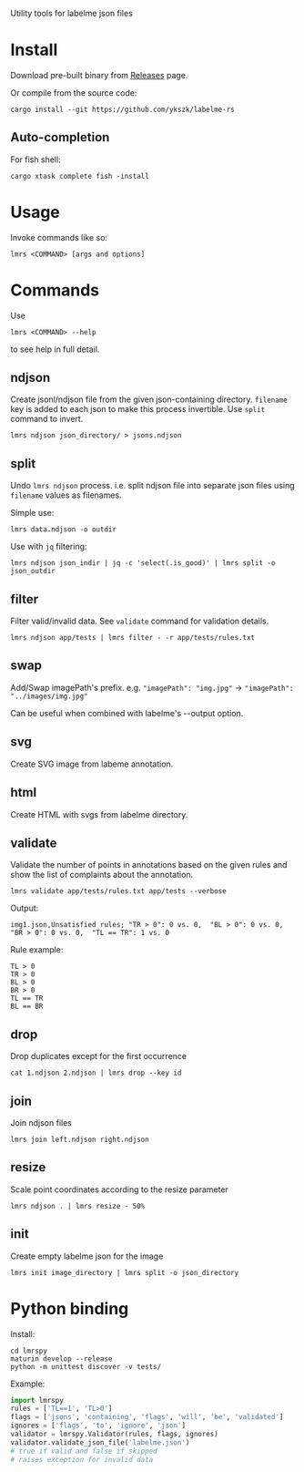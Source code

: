 Utility tools for labelme json files

# Install
Download pre-built binary from [Releases](https://github.com/ykszk/labelme-rs/releases) page.

Or compile from the source code:
```console
cargo install --git https://github.com/ykszk/labelme-rs
```

## Auto-completion
For fish shell:
```console
cargo xtask complete fish -install
```

# Usage

Invoke commands like so:
```console
lmrs <COMMAND> [args and options]
```

# Commands
Use
```console
lmrs <COMMAND> --help
```
to see help in full detail.

## ndjson
Create jsonl/ndjson file from the given json-containing directory.
`filename` key is added to each json to make this process invertible.
Use `split` command to invert.

```console
lmrs ndjson json_directory/ > jsons.ndjson
```

## split
Undo `lmrs ndjson` process.
i.e. split ndjson file into separate json files using `filename` values as filenames.

Simple use:
```console
lmrs data.ndjson -o outdir
```

Use with `jq` filtering:
```console
lmrs ndjson json_indir | jq -c 'select(.is_good)' | lmrs split -o json_outdir
```

## filter
Filter valid/invalid data. See `validate` command for validation details.

```console
lmrs ndjson app/tests | lmrs filter - -r app/tests/rules.txt
```

## swap
Add/Swap imagePath's prefix.
e.g. `"imagePath": "img.jpg"` -> `"imagePath": "../images/img.jpg"`

Can be useful when combined with labelme's --output option.

## svg
Create SVG image from labeme annotation.

## html
Create HTML with svgs from labelme directory.

## validate
Validate the number of points in annotations based on the given rules and show the list of complaints about the annotation.

```console
lmrs validate app/tests/rules.txt app/tests --verbose
```

Output:
```
img1.json,Unsatisfied rules; "TR > 0": 0 vs. 0,  "BL > 0": 0 vs. 0,  "BR > 0": 0 vs. 0,  "TL == TR": 1 vs. 0
```

Rule example:
```
TL > 0
TR > 0
BL > 0
BR > 0
TL == TR
BL == BR
```

## drop
Drop duplicates except for the first occurrence

```console
cat 1.ndjson 2.ndjson | lmrs drop --key id
```

## join
Join ndjson files

```console
lmrs join left.ndjson right.ndjson
```

## resize
Scale point coordinates according to the resize parameter

```console
lmrs ndjson . | lmrs resize - 50%
```

## init
Create empty labelme json for the image

```console
lmrs init image_directory | lmrs split -o json_directory
```

# Python binding
Install:

```console
cd lmrspy
maturin develop --release
python -m unittest discover -v tests/
```

Example:

```python
import lmrspy
rules = ['TL==1', 'TL>0']
flags = ['jsons', 'containing', 'flags', 'will', 'be', 'validated']
ignores = ['flags', 'to', 'ignore', 'json']
validator = lmrspy.Validator(rules, flags, ignores)
validator.validate_json_file('labelme.json')
# true if valid and false if skipped
# raises exception for invalid data
```
